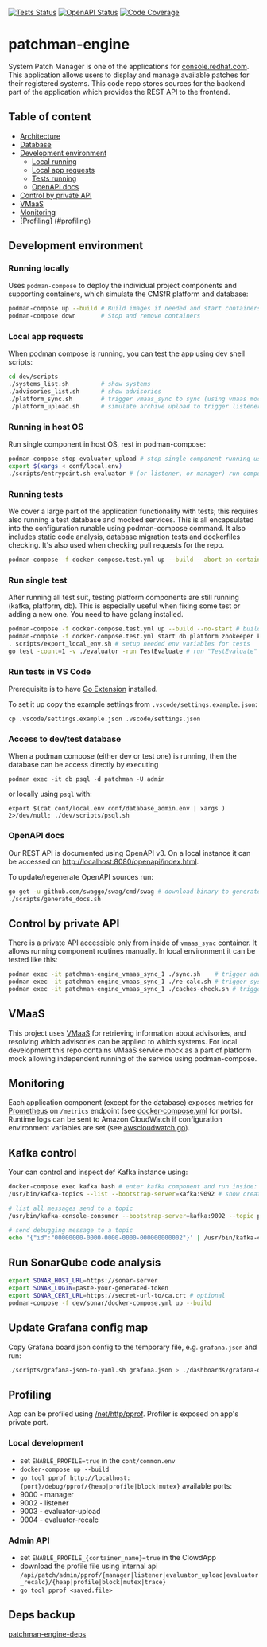 [![Tests Status](https://github.com/RedHatInsights/patchman-engine/actions/workflows/unittests.yml/badge.svg)](https://github.com/RedHatInsights/patchman-engine/actions/workflows/unittests.yml)
[![OpenAPI Status](https://github.com/RedHatInsights/patchman-engine/actions/workflows/open_api_spec.yml/badge.svg)](https://github.com/RedHatInsights/patchman-engine/actions/workflows/open_api_spec.yml)
[![Code Coverage](https://codecov.io/gh/RedHatInsights/patchman-engine/branch/master/graph/badge.svg)](https://codecov.io/gh/RedHatInsights/patchman-engine)

# patchman-engine
System Patch Manager is one of the applications for [console.redhat.com](https://console.redhat.com). This application allows users to display and manage available patches for their registered systems. This code repo stores sources for the backend part of the application which provides the REST API to the frontend.

## Table of content
- [Architecture](docs/md/architecture.md)
- [Database](docs/md/database.md)
- [Development environment](#development-environment)
  - [Local running](#local-running)
  - [Local app requests](#local-app-requests)
  - [Tests running](#tests-running)
  - [OpenAPI docs](#openapi-docs)
- [Control by private API](#control-by-private-api)
- [VMaaS](#vmaas)
- [Monitoring](#monitoring)
- [Profiling] (#profiling)

## Development environment

### Running locally
Uses `podman-compose` to deploy the individual project components and supporting containers, which simulate the CMSfR platform and database:
~~~bash
podman-compose up --build # Build images if needed and start containers
podman-compose down       # Stop and remove containers
~~~


### Local app requests
When podman compose is running, you can test the app using dev shell scripts:
~~~bash
cd dev/scripts
./systems_list.sh         # show systems
./advisories_list.sh      # show advisories
./platform_sync.sh        # trigger vmaas_sync to sync (using vmaas mock)
./platform_upload.sh      # simulate archive upload to trigger listener and evaluator_upload
~~~

### Running in host OS
Run single component in host OS, rest in podman-compose:
~~~bash
podman-compose stop evaluator_upload # stop single component running using podman-compose
export $(xargs < conf/local.env)
./scripts/entrypoint.sh evaluator # (or listener, or manager) run component in host OS
~~~

### Running tests
We cover a large part of the application functionality with tests; this requires also running a test database and mocked services. This is all encapsulated into the configuration runable using podman-compose command. It also includes static code analysis, database migration tests and dockerfiles checking. It's also used when checking pull requests for the repo.
~~~bash
podman-compose -f docker-compose.test.yml up --build --abort-on-container-exit
~~~

### Run single test
After running all test suit, testing platform components are still running (kafka, platform, db). This is especially useful when fixing some test or adding a new one. You need to have golang installed.
~~~bash
podman-compose -f docker-compose.test.yml up --build --no-start # build images
podman-compose -f docker-compose.test.yml start db platform zookeeper kafka # start containers
. scripts/export_local_env.sh # setup needed env variables for tests
go test -count=1 -v ./evaluator -run TestEvaluate # run "TestEvaluate" test from "evaluator" component
~~~

### Run tests in VS Code

Prerequisite is to have [Go Extension](https://marketplace.visualstudio.com/items?itemName=golang.Go)
installed.

To set it up copy the example settings from `.vscode/settings.example.json`:
```
cp .vscode/settings.example.json .vscode/settings.json
```

### Access to dev/test database

When a podman compose (either dev or test one) is running, then the database can
be access directly by executing
```
podman exec -it db psql -d patchman -U admin
```

or locally using `psql` with:
```
export $(cat conf/local.env conf/database_admin.env | xargs ) 2>/dev/null; ./dev/scripts/psql.sh
```

### OpenAPI docs
Our REST API is documented using OpenAPI v3. On a local instance it can be accessed on <http://localhost:8080/openapi/index.html>.

To update/regenerate OpenAPI sources run:
~~~bash
go get -u github.com/swaggo/swag/cmd/swag # download binary to generate, do it first time only
./scripts/generate_docs.sh
~~~

## Control by private API
There is a private API accessible only from inside of `vmaas_sync` container. It allows running component routines manually. In local environment it can be tested like this:
~~~bash
podman exec -it patchman-engine_vmaas_sync_1 ./sync.sh    # trigger advisories syncing event.
podman exec -it patchman-engine_vmaas_sync_1 ./re-calc.sh # trigger systems recalculation event.
podman exec -it patchman-engine_vmaas_sync_1 ./caches-check.sh # trigger account caches checking.
~~~

## VMaaS
This project uses [VMaaS](https://github.com/RedHatInsights/vmaas) for retrieving information about advisories, and resolving which advisories can be applied to which systems. For local development this repo contains VMaaS service mock as a part of platform mock allowing independent running of the service using podman-compose.

## Monitoring
Each application component (except for the database) exposes metrics for [Prometheus](https://prometheus.io/)
on `/metrics` endpoint (see [docker-compose.yml](docker-compose.yml) for ports). Runtime logs can be sent to Amazon
CloudWatch if configuration environment variables are set (see [awscloudwatch.go](base/utils/awscloudwatch.go)).

## Kafka control
Your can control and inspect def Kafka instance using:
~~~bash
docker-compose exec kafka bash # enter kafka component and run inside:
/usr/bin/kafka-topics --list --bootstrap-server=kafka:9092 # show created topics

# list all messages send to a topic
/usr/bin/kafka-console-consumer --bootstrap-server=kafka:9092 --topic platform.inventory.events --from-beginning

# send debugging message to a topic
echo '{"id":"00000000-0000-0000-0000-000000000002"}' | /usr/bin/kafka-console-producer --broker-list kafka:9092 --topic patchman.evaluator.upload
~~~

## Run SonarQube code analysis
~~~bash
export SONAR_HOST_URL=https://sonar-server
export SONAR_LOGIN=paste-your-generated-token
export SONAR_CERT_URL=https://secret-url-to/ca.crt # optional
podman-compose -f dev/sonar/docker-compose.yml up --build
~~~

## Update Grafana config map
Copy Grafana board json config to the temporary file, e.g. `grafana.json` and run:
~~~bash
./scripts/grafana-json-to-yaml.sh grafana.json > ./dashboards/grafana-dashboard-insights-patchman-engine-general.configmap.yaml
~~~

## Profiling
App can be profiled using [/net/http/pprof](https://pkg.go.dev/net/http/pprof). Profiler is exposed on app's private port.
### Local development
- set `ENABLE_PROFILE=true` in the `cont/common.env`
- `docker-compose up --build`
- `go tool pprof http://localhost:{port}/debug/pprof/{heap|profile|block|mutex}`
available ports:
- 9000 - manager
- 9002 - listener
- 9003 - evaluator-upload
- 9004 - evaluator-recalc
### Admin API
- set `ENABLE_PROFILE_{container_name}=true` in the ClowdApp
- download the profile file using internal api `/api/patch/admin/pprof/{manager|listener|evaluator_upload|evaluator_recalc}/{heap|profile|block|mutex|trace}`
- `go tool pprof <saved.file>`

## Deps backup
[patchman-engine-deps](https://github.com/RedHatInsights/patchman-engine-deps)
